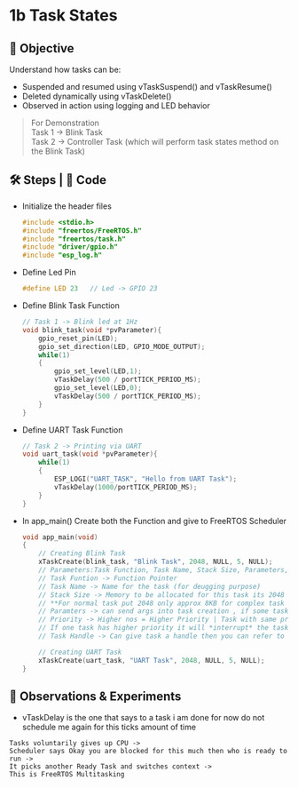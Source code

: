 # 1b Task States

## 🎯 Objective
Understand how tasks can be:  
- Suspended and resumed using vTaskSuspend() and vTaskResume()
- Deleted dynamically using vTaskDelete()
- Observed in action using logging and LED behavior

> For Demonstration  
> Task 1 -> Blink Task  
> Task 2 -> Controller Task (which will perform task states method on the Blink Task)  

## 🛠 Steps | 📝 Code 
- Initialize the header files
  ```c
  #include <stdio.h>
  #include "freertos/FreeRTOS.h"
  #include "freertos/task.h"
  #include "driver/gpio.h"
  #include "esp_log.h"
  ```
- Define Led Pin
  ```c
  #define LED 23   // Led -> GPIO 23
  ```
- Define Blink Task Function
  ```c
  // Task 1 -> Blink led at 1Hz
  void blink_task(void *pvParameter){
      gpio_reset_pin(LED);
      gpio_set_direction(LED, GPIO_MODE_OUTPUT);
      while(1)
      {
          gpio_set_level(LED,1);
          vTaskDelay(500 / portTICK_PERIOD_MS);
          gpio_set_level(LED,0);
          vTaskDelay(500 / portTICK_PERIOD_MS);
      }
  }
  ```
- Define UART Task Function
  ```c
  // Task 2 -> Printing via UART
  void uart_task(void *pvParameter){
      while(1)
      {  
          ESP_LOGI("UART_TASK", "Hello from UART Task");
          vTaskDelay(1000/portTICK_PERIOD_MS); 
      }
  }
  ``` 
- In app_main() Create both the Function and give to FreeRTOS Scheduler
  ```c
  void app_main(void)
  {
      // Creating Blink Task 
      xTaskCreate(blink_task, "Blink Task", 2048, NULL, 5, NULL);
      // Parameters:Task Function, Task Name, Stack Size, Parameters, Priority, Task Handle
      // Task Funtion -> Function Pointer
      // Task Name -> Name for the task (for deugging purpose)
      // Stack Size -> Memory to be allocated for this task its 2048 words | 1 word = 4 bytes | 2048 words -> 8192 bytes
      // **For normal task put 2048 only approx 8KB for complex task allocate more 4096-8192 words -> 16-32KB**
      // Paramters -> can send args into task creation , if some task require some variable value
      // Priority -> Higher nos = Higher Priority | Task with same priority time-slice
      // If one task has higher priority it will *interrupt* the task with lower priority
      // Task Handle -> Can give task a handle then you can refer to the task later to either suspend/delete the task
  
      // Creating UART Task
      xTaskCreate(uart_task, "UART Task", 2048, NULL, 5, NULL);
  }
  ```

## 👀 Observations & Experiments
- vTaskDelay is the one that says to a task i am done for now do not schedule me again for this ticks amount of time
```
Tasks voluntarily gives up CPU ->
Scheduler says Okay you are blocked for this much then who is ready to run ->
It picks another Ready Task and switches context ->
This is FreeRTOS Multitasking
```




